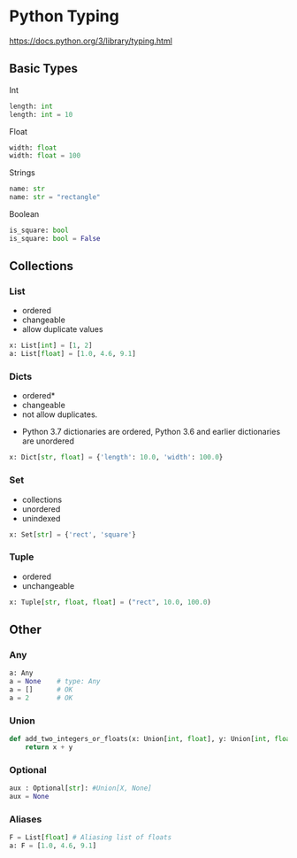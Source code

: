 # Python Typing

https://docs.python.org/3/library/typing.html

## Basic Types

Int
```python
length: int 
length: int = 10
```

Float
```python
width: float 
width: float = 100
```

Strings
```python
name: str 
name: str = "rectangle"
```

Boolean
```python
is_square: bool 
is_square: bool = False
```

## Collections

### List
- ordered
- changeable
- allow duplicate values

```python
x: List[int] = [1, 2]
a: List[float] = [1.0, 4.6, 9.1]
```

### Dicts
- ordered*
- changeable
- not allow duplicates.

* Python 3.7  dictionaries  are ordered, Python 3.6 and earlier dictionaries are unordered

```python
x: Dict[str, float] = {'length': 10.0, 'width': 100.0}
```

### Set
- collections 
- unordered 
- unindexed
  
```python
x: Set[str] = {'rect', 'square'}
```

### Tuple
 - ordered
 - unchangeable
  
```python
x: Tuple[str, float, float] = ("rect", 10.0, 100.0)
```

## Other

### Any
```python
a: Any
a = None    # type: Any
a = []      # OK
a = 2       # OK
```

### Union
```python
def add_two_integers_or_floats(x: Union[int, float], y: Union[int, float]) -> Union[int, float]:
    return x + y
```

### Optional

```python
aux : Optional[str]: #Union[X, None]
aux = None
```

### Aliases
```python
F = List[float] # Aliasing list of floats
a: F = [1.0, 4.6, 9.1]
```